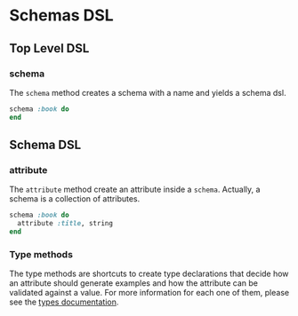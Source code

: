 # Schemas DSL

## Top Level DSL

### schema

The `schema` method creates a schema with a name and yields a schema dsl.

```ruby
schema :book do
end
```

## Schema DSL

### attribute

The `attribute` method create an attribute inside a `schema`. Actually, a schema is a collection of attributes.

```ruby
schema :book do
  attribute :title, string
end
```

### Type methods

The type methods are shortcuts to create type declarations that decide how an attribute should generate examples and how the attribute can be validated  against a value. For more information for each one of them, please see the [types documentation](https://github.com/platanus/restspec/blob/master/docs/types.md).
